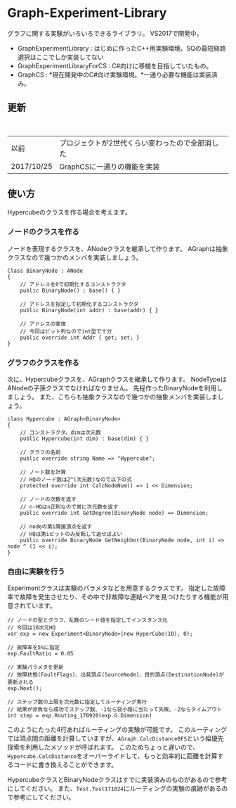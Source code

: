 # Graph-Experiment-Library
グラフに関する実験がいろいろできるライブラリ。
VS2017で開発中。
* GraphExperimentLibrary : はじめに作ったC++用実験環境。SQの最短経路選択はここでしか実装してない
* GraphExperimentLibraryForCS : C#向けに移植を目指していたもの。
* GraphCS : *現在開発中のC#向け実験環境。*一通り必要な機能は実装済み。

## 更新
<table>
 <tr>
  <td>以前</td>
  <td>プロジェクトが2世代くらい変わったので全部消した</td>
 </tr>
 <tr>
  <td>2017/10/25</td>
  <td>GraphCSに一通りの機能を実装</td>
 </tr>
</table>

## 使い方
Hypercubeのクラスを作る場合を考えます。

### ノードのクラスを作る
ノードを表現するクラスを、ANodeクラスを継承して作ります。
AGraphは抽象クラスなので幾つかのメンバを実装しましょう。

    Class BinaryNode : ANode
    {
        // アドレスを0で初期化するコンストラクタ
        public BinaryNode() : base() { }
        
        // アドレスを指定して初期化するコンストラクタ
        public BinaryNode(int addr) : base(addr) { }
        
        // アドレスの実体
        // 今回はビット列なのでint型で十分
        public override int Addr { get; set; }
    }

### グラフのクラスを作る
次に、Hypercubeクラスを、AGraph<NodeType>クラスを継承して作ります。
NodeTypeはANodeの子孫クラスでなければなりません。
先程作ったBinaryNodeを利用しましょう。
また、こちらも抽象クラスなので幾つかの抽象メンバを実装しましょう。

    class Hypercube : AGraph<BinaryNode>
    {
        // コンストラクタ。dimは次元数
        public Hypercube(int dim) : base(dim) { }
        
        // グラフの名前
        public override string Name => "Hypercube";
        
        // ノード数を計算
        // HQのノード数は2^(次元数)なので以下の式
        protected override int CalcNodeNum() => 1 << Dimension;
        
        // ノードの次数を返す
        // n-HQはn正則なので常に次元数を返す
        public override int GetDegree(BinaryNode node) => Dimension;
        
        // nodeの第i隣接頂点を返す
        // HQは第iビットのみ反転して返せばよい
        public override BinaryNode GetNeighbor(BinaryNode node, int i) => node ^ (1 << i);
    }

### 自由に実験を行う
Experimentクラスは実験のパラメタなどを用意するクラスです。
指定した故障率で故障を発生させたり、その中で非故障な連結ペアを見つけたりする機能が用意されています。

    // ノードの型とグラフ、乱数のシード値を指定してインスタンス化
    // 今回は10次元HQ
    var exp = new Experiment<BinaryNode>(new HyperCube(10), 0);
    
    // 故障率を5%に指定
    exp.FaultRatio = 0.05
    
    // 実験パラメタを更新
    // 故障状態(FaultFlags)、出発頂点(SourceNode)、目的頂点(DestinationNode)が更新される
    exp.Next();
    
    // ステップ数の上限を次元数に指定してルーティング実行
    // 結果が非負なら成功でステップ数、-1なら袋小路に当たって失敗、-2ならタイムアウト
    int step = exp.Routing_170920(exp.G.Dimension)

このようにたった4行あればルーティングの実験が可能です。
このルーティングでは頂点間の距離を計算していますが、`AGraph.CalcDistanceBFS`という幅優先探索を利用したメソッドが呼ばれます。
このためちょっと遅いので、`Hypercube.CalcDistance`をオーバーライドして、もっと効率的に距離を計算するコードに書き換えることができます。

HypercubeクラスとBinaryNodeクラスはすでに実装済みのものがあるので参考にしてください。
また、`Test.Test171024`にルーティングの実験の痕跡があるので参考にしてください。
